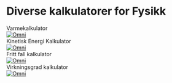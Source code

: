 # Diverse kalkulatorer for Fysikk

<div class="omni-calculator" data-calculator="physics/specific-heat" data-width="300" data-config='{}' data-currency="NOK" data-show-row-controls="false" data-version="3" data-t="1552036298009">
  <div class="omni-calculator-header">Varmekalkulator</div>
  <div class="omni-calculator-footer">
    <a href="https://www.omnicalculator.com/physics/specific-heat" target="_blank"><img alt="Omni" class="omni-calculator-logo" src="https://cdn.omnicalculator.com/embed/omni-calculator-logo-long.svg" /></a>
  </div>
</div>
<script async src="https://cdn.omnicalculator.com/sdk.js"></script>


<div class="omni-calculator" data-calculator="physics/kinetic-energy" data-width="300" data-config='{}' data-currency="NOK" data-show-row-controls="false" data-version="3" data-t="1552036364608">
  <div class="omni-calculator-header">Kinetisk Energi Kalkulator</div>
  <div class="omni-calculator-footer">
    <a href="https://www.omnicalculator.com/physics/kinetic-energy" target="_blank"><img alt="Omni" class="omni-calculator-logo" src="https://cdn.omnicalculator.com/embed/omni-calculator-logo-long.svg" /></a>
  </div>
</div>
<script async src="https://cdn.omnicalculator.com/sdk.js"></script>

<div class="omni-calculator" data-calculator="physics/free-fall" data-width="300" data-config='{}' data-currency="NOK" data-show-row-controls="false" data-version="3" data-t="1552036412617">
  <div class="omni-calculator-header">Fritt fall kalkulator</div>
  <div class="omni-calculator-footer">
    <a href="https://www.omnicalculator.com/physics/free-fall" target="_blank"><img alt="Omni" class="omni-calculator-logo" src="https://cdn.omnicalculator.com/embed/omni-calculator-logo-long.svg" /></a>
  </div>
</div>
<script async src="https://cdn.omnicalculator.com/sdk.js"></script>

<div class="omni-calculator" data-calculator="physics/efficiency" data-width="300" data-config='{}' data-currency="NOK" data-show-row-controls="false" data-version="3" data-t="1552036438299">
  <div class="omni-calculator-header">Virkningsgrad kalkulator</div>
  <div class="omni-calculator-footer">
    <a href="https://www.omnicalculator.com/physics/efficiency" target="_blank"><img alt="Omni" class="omni-calculator-logo" src="https://cdn.omnicalculator.com/embed/omni-calculator-logo-long.svg" /></a>
  </div>
</div>
<script async src="https://cdn.omnicalculator.com/sdk.js"></script>
